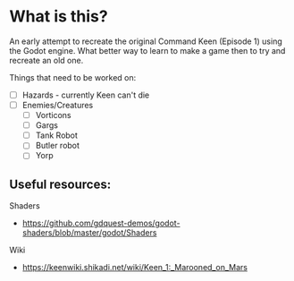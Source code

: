 # What is this?
An early attempt to recreate the original Command Keen (Episode 1) using the Godot engine. What better way to learn to make a game then to try and recreate an old one.

Things that need to be worked on:
 - [ ] Hazards - currently Keen can't die
 - [ ] Enemies/Creatures
   - [ ] Vorticons
   - [ ] Gargs
   - [ ] Tank Robot
   - [ ] Butler robot
   - [ ] Yorp

## Useful resources:

Shaders 
- https://github.com/gdquest-demos/godot-shaders/blob/master/godot/Shaders
  
Wiki
- https://keenwiki.shikadi.net/wiki/Keen_1:_Marooned_on_Mars
  
